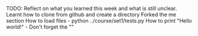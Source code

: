 TODO: Reflect on what you learned this week and what is still unclear.
Learnt how to clone from github and create a directory
Forked the me section 
How to load files - python ../course/set1/tests.py
How to print "Hello world!" - Don't forget the ""
